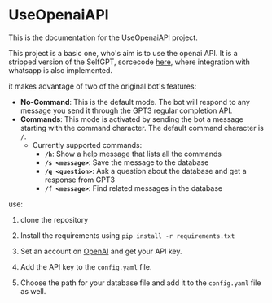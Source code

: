 # UseOpenaiAPI

This is the documentation for the UseOpenaiAPI project. 

This project is a basic one, who's aim is to use the openai API. 
It is a stripped version of the SelfGPT, sorcecode [here](https://github.com/mangate/SelfGPT), where integration with whatsapp is also implemented.

it makes advantage of two of the original bot's features:

- **No-Command**: This is the default mode. The bot will respond to any message you send it through the GPT3 regular completion API.
- **Commands**: This mode is activated by sending the bot a message starting with the command character. The default command character is `/`. 
  - Currently supported commands:
    - **`/h`**: Show a help message that lists all the commands
    - **`/s <message>`**: Save the message to the database
    - **`/q <question>`**: Ask a question about the database and get a response from GPT3
    - **`/f <message>`**: Find related messages in the database

use:
1. clone the repository
2. Install the requirements using `pip install -r requirements.txt`

3. Set an account on [OpenAI](https://beta.openai.com/) and get your API key.

4. Add the API key to the `config.yaml` file.

5. Choose the path for your database file and add it to the `config.yaml` file as well.
